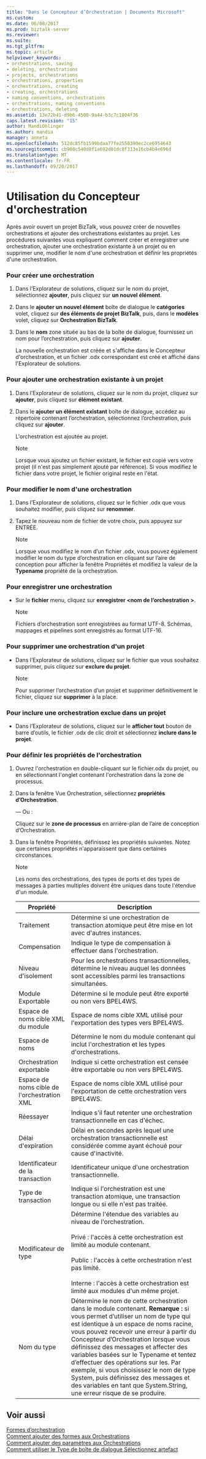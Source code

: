 ```yaml
---
title: "Dans le Concepteur d’Orchestration | Documents Microsoft"
ms.custom: 
ms.date: 06/08/2017
ms.prod: biztalk-server
ms.reviewer: 
ms.suite: 
ms.tgt_pltfrm: 
ms.topic: article
helpviewer_keywords:
- orchestrations, saving
- deleting, orchestrations
- projects, orchestrations
- orchestrations, properties
- orchestrations, creating
- creating, orchestrations
- naming conventions, orchestrations
- orchestrations, naming conventions
- orchestrations, deleting
ms.assetid: 13e72b41-d9b6-4508-9a44-b3c7c1804f36
caps.latest.revision: "15"
author: MandiOhlinger
ms.author: mandia
manager: anneta
ms.openlocfilehash: 512dc85fb1599bdaa77fe2550390ec2ce6954643
ms.sourcegitcommit: cb908c540d8f1a692d01dc8f313e16cb4b4e696d
ms.translationtype: MT
ms.contentlocale: fr-FR
ms.lasthandoff: 09/20/2017
---
```

# <a name="working-in-orchestration-designer"></a>Utilisation du Concepteur d'orchestration
Après avoir ouvert un projet BizTalk, vous pouvez créer de nouvelles orchestrations et ajouter des orchestrations existantes au projet. Les procédures suivantes vous expliquent comment créer et enregistrer une orchestration, ajouter une orchestration existante à un projet ou en supprimer une, modifier le nom d'une orchestration et définir les propriétés d'une orchestration.  
  
### <a name="to-create-an-orchestration"></a>Pour créer une orchestration  
  
1.  Dans l’Explorateur de solutions, cliquez sur le nom du projet, sélectionnez **ajouter**, puis cliquez sur **un nouvel élément**.  
  
2.  Dans le **ajouter un nouvel élément** boîte de dialogue le **catégories** volet, cliquez sur **des éléments de projet BizTalk**, puis, dans le **modèles** volet, cliquez sur **Orchestration BizTalk**.  
  
3.  Dans le **nom** zone située au bas de la boîte de dialogue, fournissez un nom pour l’orchestration, puis cliquez sur **ajouter**.  
  
     La nouvelle orchestration est créée et s'affiche dans le Concepteur d'orchestration, et un fichier .odx correspondant est créé et affiché dans l'Explorateur de solutions.  
  
### <a name="to-add-an-existing-orchestration-to-a-project"></a>Pour ajouter une orchestration existante à un projet  
  
1.  Dans l’Explorateur de solutions, cliquez sur le nom du projet, cliquez sur **ajouter**, puis cliquez sur **élément existant**.  
  
2.  Dans le **ajouter un élément existant** boîte de dialogue, accédez au répertoire contenant l’orchestration, sélectionnez l’orchestration, puis cliquez sur **ajouter**.  
  
     L'orchestration est ajoutée au projet.  
  
    > [!NOTE]
    >  Lorsque vous ajoutez un fichier existant, le fichier est copié vers votre projet (il n'est pas simplement ajouté par référence). Si vous modifiez le fichier dans votre projet, le fichier original reste en l'état.  
  
### <a name="to-change-the-name-of-an-orchestration"></a>Pour modifier le nom d'une orchestration  
  
1.  Dans l’Explorateur de solutions, cliquez sur le fichier .odx que vous souhaitez modifier, puis cliquez sur **renommer**.  
  
2.  Tapez le nouveau nom de fichier de votre choix, puis appuyez sur ENTRÉE.  
  
    > [!NOTE]
    >  Lorsque vous modifiez le nom d’un fichier .odx, vous pouvez également modifier le nom du type d’orchestration en cliquant sur l’aire de conception pour afficher la fenêtre Propriétés et modifiez la valeur de la **Typename** propriété de la orchestration.  
  
### <a name="to-save-an-orchestration"></a>Pour enregistrer une orchestration  
  
-   Sur le **fichier** menu, cliquez sur **enregistrer \<nom de l’orchestration >**.  
  
    > [!NOTE]
    >  Fichiers d’orchestration sont enregistrées au format UTF-8.  Schémas, mappages et pipelines sont enregistrés au format UTF-16.  
  
### <a name="to-remove-an-orchestration-from-a-project"></a>Pour supprimer une orchestration d'un projet  
  
-   Dans l’Explorateur de solutions, cliquez sur le fichier que vous souhaitez supprimer, puis cliquez sur **exclure du projet**.  
  
    > [!NOTE]
    >  Pour supprimer l’orchestration d’un projet et supprimer définitivement le fichier, cliquez sur **supprimer** à la place.  
  
### <a name="to-include-an-excluded-orchestration-in-a-project"></a>Pour inclure une orchestration exclue dans un projet  
  
-   Dans l’Explorateur de solutions, cliquez sur le **afficher tout** bouton de barre d’outils, le fichier .odx de clic droit et sélectionnez **inclure dans le projet**.  
  
### <a name="to-set-orchestration-properties"></a>Pour définir les propriétés de l'orchestration  
  
1.  Ouvrez l'orchestration en double-cliquant sur le fichier.odx du projet, ou en sélectionnant l'onglet contenant l'orchestration dans la zone de processus.  
  
2.  Dans la fenêtre Vue Orchestration, sélectionnez **propriétés d’Orchestration**.  
  
     — Ou :  
  
     Cliquez sur le **zone de processus** en arrière-plan de l’aire de conception d’Orchestration.  
  
3.  Dans la fenêtre Propriétés, définissez les propriétés suivantes. Notez que certaines propriétés n'apparaissent que dans certaines circonstances.  
  
    > [!NOTE]
    >  Les noms des orchestrations, des types de ports et des types de messages à parties multiples doivent être uniques dans toute l'étendue d'un module.  
  
    |Propriété| Description|  
    |--------------|-----------------|  
    |Traitement|Détermine si une orchestration de transaction atomique peut être mise en lot avec d'autres instances.|  
    |Compensation|Indique le type de compensation à effectuer dans l'orchestration.|  
    |Niveau d'isolement|Pour les orchestrations transactionnelles, détermine le niveau auquel les données sont accessibles parmi les transactions simultanées.|  
    |Module Exportable|Détermine si le module peut être exporté ou non vers BPEL4WS.|  
    |Espace de noms cible XML du module|Espace de noms cible XML utilisé pour l'exportation des types vers BPEL4WS.|  
    |Espace de noms|Détermine le nom du module contenant qui inclut l'orchestration et les types d'orchestrations.|  
    |Orchestration exportable|Indique si cette orchestration est censée être exportable ou non vers BPEL4WS.|  
    |Espace de noms cible de l'orchestration XML|Espace de noms cible XML utilisé pour l'exportation de cette orchestration vers BPEL4WS.|  
    |Réessayer|Indique s'il faut retenter une orchestration transactionnelle en cas d'échec.|  
    |Délai d'expiration|Délai en secondes après lequel une orchestration transactionnelle est considérée comme ayant échoué pour cause d'inactivité.|  
    |Identificateur de la transaction|Identificateur unique d'une orchestration transactionnelle.|  
    |Type de transaction|Indique si l'orchestration est une transaction atomique, une transaction longue ou si elle n'est pas traitée.|  
    |Modificateur de type|Détermine l'étendue des variables au niveau de l'orchestration.<br /><br /> Privé : l'accès à cette orchestration est limité au module contenant.<br /><br /> Public : l'accès à cette orchestration n'est pas limité.<br /><br /> Interne : l'accès à cette orchestration est limité aux modules d'un même projet.|  
    |Nom du type|Détermine le nom de cette orchestration dans le module contenant. **Remarque :** si vous permet d’utiliser un nom de type qui est identique à un espace de noms racine, vous pouvez recevoir une erreur à partir du Concepteur d’Orchestration lorsque vous définissez des messages et affecter des variables basées sur le Typename et tentez d’effectuer des opérations sur les. Par exemple, si vous choisissez le nom de type System, puis définissez des messages et des variables en tant que System.String, une erreur risque de se produire.|  
  
## <a name="see-also"></a>Voir aussi  
 [Formes d’orchestration](../core/orchestration-shapes.md)   
 [Comment ajouter des formes aux Orchestrations](../core/how-to-add-shapes-to-orchestrations.md)   
 [Comment ajouter des paramètres aux Orchestrations](../core/how-to-add-parameters-to-orchestrations.md)   
 [Comment utiliser le Type de boîte de dialogue Sélectionnez artefact](../core/how-to-use-the-select-artifact-type-dialog-box.md)